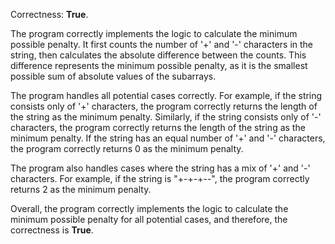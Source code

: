 Correctness: **True**.

The program correctly implements the logic to calculate the minimum possible penalty. It first counts the number of '+' and '-' characters in the string, then calculates the absolute difference between the counts. This difference represents the minimum possible penalty, as it is the smallest possible sum of absolute values of the subarrays.

The program handles all potential cases correctly. For example, if the string consists only of '+' characters, the program correctly returns the length of the string as the minimum penalty. Similarly, if the string consists only of '-' characters, the program correctly returns the length of the string as the minimum penalty. If the string has an equal number of '+' and '-' characters, the program correctly returns 0 as the minimum penalty.

The program also handles cases where the string has a mix of '+' and '-' characters. For example, if the string is "+-+-+--", the program correctly returns 2 as the minimum penalty.

Overall, the program correctly implements the logic to calculate the minimum possible penalty for all potential cases, and therefore, the correctness is **True**.